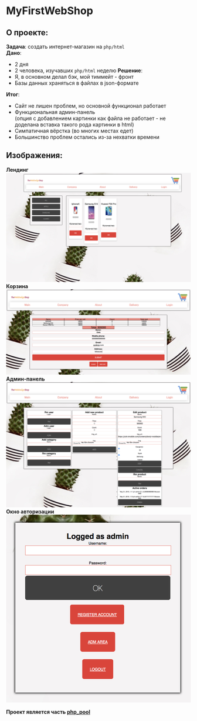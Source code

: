# MyFirstWebShop

## О проекте:
**Задача**: создать интернет-магазин на `php/html`  
**Дано**:  
+ 2 дня  
+ 2 человека, изучавших `php/html` неделю
**Решение**:  
+ Я, в основном делал бэк, мой тиммейт - фронт  
+ Базы данных храняться в файлах в json-формате  

**Итог**:  
+ Сайт не лишен проблем, но основной функционал работает  
+ Функциональная админ-панель  
(опция с добавлением картинки как файла не работает - не доделана вставка такого рода картинки в html)  
+ Симпатичная вёрстка (во многих местах едет)  
+ Большинство проблем остались из-за нехватки времени  

## Изображения:

**Лендинг**  
![landing](https://raw.githubusercontent.com/liftchampion/MyFirstWebShop/master/imgs/land.png)
**Корзина**  
![cart](https://raw.githubusercontent.com/liftchampion/MyFirstWebShop/master/imgs/cart.png)
**Админ-панель**  
![adm](https://raw.githubusercontent.com/liftchampion/MyFirstWebShop/master/imgs/admin.png)  
**Окно авторизации**  
![login](https://raw.githubusercontent.com/liftchampion/MyFirstWebShop/master/imgs/login.png)

**Проект является часть [php_pool](https://github.com/liftchampion/php_pool)**
